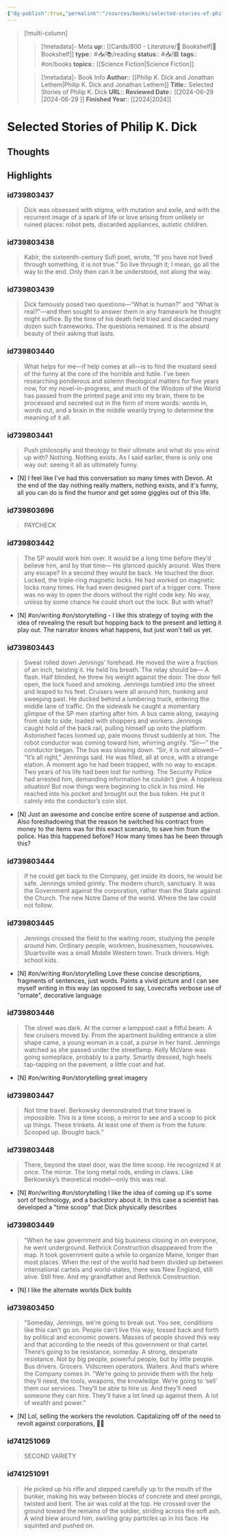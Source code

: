 ```yaml
---
{"dg-publish":true,"permalink":"/sources/books/selected-stories-of-philip-k-dick/"}
---
```


> [!multi-column]
>
>> [!metadata]- Meta
>> **up**:: [[Cards/800 - Literature/📗 Bookshelf\|📗 Bookshelf]]
>> **type**:: #📥/📚/reading 
>> **status**:: #📥/🟥 
>> **tags**:: #on/books
>> **topics**:: [[Science Fiction\|Science Fiction]]
>
>> [!metadata]- Book Info
>> **Author**:: [[Philip K. Dick and Jonathan Lethem\|Philip K. Dick and Jonathan Lethem]]
>> **Title**:: Selected Stories of Philip K. Dick
>> **URL**::
>> **Reviewed Date**:: [[2024-06-29 \|2024-06-29 ]]
>> **Finished Year**:: [[2024\|2024]]

# Selected Stories of Philip K. Dick

## Thoughts

## Highlights
### id739803437

> Dick was obsessed with stigma, with mutation and exile, and with the recurrent image of a spark of life or love arising from unlikely or ruined places: robot pets, discarded appliances, autistic children.

### id739803438

> Kabir, the sixteenth-century Sufi poet, wrote, “If you have not lived through something, it is not true.” So live through it; I mean, go all the way to the end. Only then can it be understood, not along the way.

### id739803439

> Dick famously posed two questions—“What is human?” and “What is real?”—and then sought to answer them in any framework he thought might suffice. By the time of his death he’d tried and discarded many dozen such frameworks. The questions remained. It is the absurd beauty of their asking that lasts.

### id739803440

> What helps for me—if help comes at all—is to find the mustard seed of the funny at the core of the horrible and futile. I’ve been researching ponderous and solemn theological matters for five years now, for my novel-in-progress, and much of the Wisdom of the World has passed from the printed page and into my brain, there to be processed and secreted out in the form of more words: words in, words out, and a brain in the middle wearily trying to determine the meaning of it all.

### id739803441

> Push philosophy and theology to their ultimate and what do you wind up with? Nothing. Nothing exists. As I said earlier, there is only one way out: seeing it all as ultimately funny.

- [N] I feel like I've had this conversation so many times with Devon. At the end of the day nothing really matters, nothing exists, and it's funny, all you can do is find the humor and get some giggles out of this life.

### id739803696

> PAYCHECK

### id739803442

> The SP would work him over. It would be a long time before they’d believe him, and by that time— He glanced quickly around. Was there any escape? In a second they would be back. He touched the door. Locked, the triple-ring magnetic locks. He had worked on magnetic locks many times. He had even designed part of a trigger core. There was no way to open the doors without the right code key. No way, unless by some chance he could short out the lock. But with what?

- [N] #on/writing #on/storytelling - I like this strategy of toying with the idea of revealing the result but hopping back to the present and letting it play out. The narrator knows what happens, but just won't tell us yet.

### id739803443

> Sweat rolled down Jennings’ forehead. He moved the wire a fraction of an inch, twisting it. He held his breath. The relay should be— A flash. Half blinded, he threw his weight against the door. The door fell open, the lock fused and smoking. Jennings tumbled into the street and leaped to his feet. Cruisers were all around him, honking and sweeping past. He ducked behind a lumbering truck, entering the middle lane of traffic. On the sidewalk he caught a momentary glimpse of the SP men starting after him. A bus came along, swaying from side to side, loaded with shoppers and workers. Jennings caught hold of the back rail, pulling himself up onto the platform. Astonished faces loomed up, pale moons thrust suddenly at him. The robot conductor was coming toward him, whirring angrily. “Sir—” the conductor began. The bus was slowing down. “Sir, it is not allowed—” “It’s all right,” Jennings said. He was filled, all at once, with a strange elation. A moment ago he had been trapped, with no way to escape. Two years of his life had been lost for nothing. The Security Police had arrested him, demanding information he couldn’t give. A hopeless situation! But now things were beginning to click in his mind. He reached into his pocket and brought out the bus token. He put it calmly into the conductor’s coin slot.

- [N] Just an awesome and concise entire scene of suspense and action. Also foreshadowing that the reason he switched his contract from money to the items was for this exact scenario, to save him from the police. Has this happened before? How many times has he been through this?

### id739803444

> If he could get back to the Company, get inside its doors, he would be safe. Jennings smiled grimly. The modern church, sanctuary. It was the Government against the corporation, rather than the State against the Church. The new Notre Dame of the world. Where the law could not follow.

### id739803445

> Jennings crossed the field to the waiting room, studying the people around him. Ordinary people, workmen, businessmen, housewives. Stuartsville was a small Middle Western town. Truck drivers. High school kids.

- [N] #on/writing #on/storytelling Love these concise descriptions, fragments of sentences, just words. Paints a vivid picture and I can see myself writing in this way (as opposed to say, Lovecrafts verbose use of "ornate", decorative language

### id739803446

> The street was dark. At the corner a lamppost cast a fitful beam. A few cruisers moved by. From the apartment building entrance a slim shape came, a young woman in a coat, a purse in her hand. Jennings watched as she passed under the streetlamp. Kelly McVane was going someplace, probably to a party. Smartly dressed, high heels tap-tapping on the pavement, a little coat and hat.

- [N] #on/writing #on/storytelling great imagery

### id739803447

> Not time travel. Berkowsky demonstrated that time travel is impossible. This is a time scoop, a mirror to see and a scoop to pick up things. These trinkets. At least one of them is from the future. Scooped up. Brought back.”

### id739803448

> There, beyond the steel door, was the time scoop. He recognized it at once. The mirror. The long metal rods, ending in claws. Like Berkowsky’s theoretical model—only this was real.

- [N] #on/writing #on/storytelling I like the idea of coming up it's some sort of technology, and a backstory about it. In this case a scientist has developed a "time scoop" that Dick physically describes

### id739803449

> “When he saw government and big business closing in on everyone, he went underground. Rethrick Construction disappeared from the map. It took government quite a while to organize Maine, longer than most places. When the rest of the world had been divided up between international cartels and world-states, there was New England, still alive. Still free. And my grandfather and Rethrick Construction.

- [N] I like the alternate worlds Dick builds

### id739803450

> “Someday, Jennings, we’re going to break out. You see, conditions like this can’t go on. People can’t live this way, tossed back and forth by political and economic powers. Masses of people shoved this way and that according to the needs of this government or that cartel. There’s going to be resistance, someday. A strong, desperate resistance. Not by big people, powerful people, but by little people. Bus drivers. Grocers. Vidscreen operators. Waiters. And that’s where the Company comes in. “We’re going to provide them with the help they’ll need, the tools, weapons, the knowledge. We’re going to ‘sell’ them our services. They’ll be able to hire us. And they’ll need someone they can hire. They’ll have a lot lined up against them. A lot of wealth and power.”

- [N] Lol, selling the workers the revolution. Capitalizing off of the need to revolt against corporations, 🤦‍♂️

### id741251069

> SECOND VARIETY

### id741251091

> He picked up his rifle and stepped carefully up to the mouth of the bunker, making his way between blocks of concrete and steel prongs, twisted and bent. The air was cold at the top. He crossed over the ground toward the remains of the soldier, striding across the soft ash. A wind blew around him, swirling gray particles up in his face. He squinted and pushed on.
